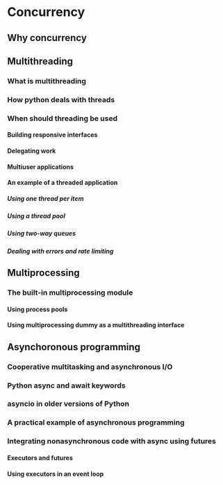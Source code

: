 # Concurrency
## Why concurrency

## Multithreading
### What is multithreading
### How python deals with threads
### When should threading be used 
#### Building responsive interfaces
#### Delegating work
#### Multiuser applications
#### An example of a threaded application
##### Using one thread per item
##### Using a thread pool
##### Using two-way queues
##### Dealing with errors and rate limiting

## Multiprocessing
### The built-in multiprocessing module
#### Using process pools
#### Using multiprocessing dummy as a multithreading interface 

## Asynchoronous programming
### Cooperative multitasking and asynchronous I/O
### Python async and await keywords
### asyncio in older versions of Python
### A practical example of asynchronous programming 
### Integrating nonasynchronous code with async using futures
####  Executors and futures
#### Using executors in an event loop
